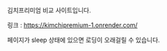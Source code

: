 김치프리미엄 비교 사이트입니다. 

링크 : https://kimchipremium-1.onrender.com/

페이지가 sleep 상태에 있으면 로딩이 오래걸릴 수 있습니다. 
